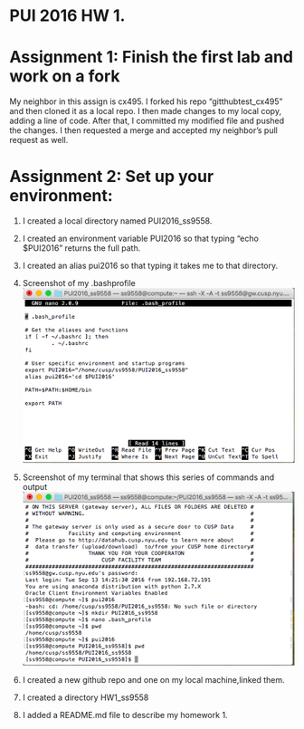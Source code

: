 # PUI 2016 HW 1.  

# Assignment 1: Finish the first lab and work on a fork

My neighbor in this assign is cx495. 
 I forked his repo “gitthubtest_cx495” and then cloned it as a local repo. I then made changes to my local copy, adding a line of code. After that, I committed my modified file and pushed the changes. I then requested a merge and accepted my neighbor’s pull request as well.

# Assignment 2: Set up your environment: 

1. I created a local directory named PUI2016_ss9558.
2. I created an environment variable PUI2016 so that typing “echo $PUI2016” returns the full path. 
	
3. I created an alias pui2016 so that typing it takes me to that directory.  
4. Screenshot of my .bashprofile
![Screenshot 1 Assignment 2: my .bashprofile](hw1_1.png)
5. Screenshot of my terminal that shows this series of commands and output
![Screenshot 2 Assignment 2: my terminal output](hw1_2.png)
6. I created a new github repo and one on my local machine,linked them.
7. I created a directory HW1_ss9558
8. I added a README.md file to describe my homework 1.

